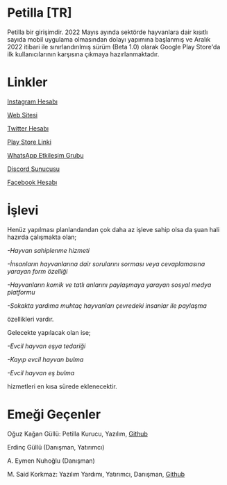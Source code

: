 # Petilla [TR]
Petilla bir girişimdir. 2022 Mayıs ayında sektörde hayvanlara dair kısıtlı sayıda mobil uygulama olmasından dolayı yapımına başlanmış ve Aralık 2022 itibari ile sınırlandırılmış sürüm (Beta 1.0) olarak Google Play Store'da ilk kullanıcılarının karşısına çıkmaya hazırlanmaktadır.

# Linkler
[Instagram Hesabı](https://www.instagram.com/petilla_turkiye/)

[Web Sitesi](https://petilla.com.tr/)

[Twitter Hesabı](https://twitter.com/Petilla_Turkiye)

[Play Store Linki](https://play.google.com/store/apps/details?id=com.hazret.petilla)

[WhatsApp Etkileşim Grubu](https://chat.whatsapp.com/GTMbSd1htfpGIQz2Dhwns6)

[Discord Sunucusu](https://discord.gg/QRNyQrnKz2)

[Facebook Hesabı](https://www.facebook.com/profile.php?id=100089740839324)

# İşlevi
Henüz yapılması planlandandan çok daha az işleve sahip olsa da şuan hali hazırda çalışmakta olan;

*-Hayvan sahiplenme hizmeti*

*-İnsanların hayvanlarına dair sorularını sorması veya cevaplamasına yarayan form özelliği*

*-Hayvanların komik ve tatlı anlarını paylaşmaya yarayan sosyal medya platformu*

*-Sokakta yardıma muhtaç hayvanları çevredeki insanlar ile paylaşma*

özellikleri vardır.

Gelecekte yapılacak olan ise; 

*-Evcil hayvan eşya tedariği* 

*-Kayıp evcil hayvan bulma*

*-Evcil hayvan eş bulma*

hizmetleri en kısa sürede eklenecektir.

# Emeği Geçenler

Oğuz Kağan Güllü: Petilla Kurucu, Yazılım, [Github](https://github.com/kagangullu)

Erdinç Güllü (Danışman, Yatırımcı)

A. Eymen Nuhoğlu (Danışman)

M. Said Korkmaz: Yazılım Yardımı, Yatırımcı, Danışman, [Github](https://github.com/saidkorkmaz)
